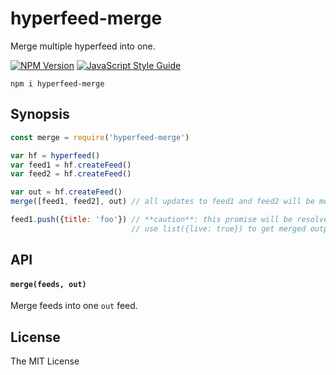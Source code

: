 # hyperfeed-merge

Merge multiple hyperfeed into one.

[![NPM Version](https://img.shields.io/npm/v/hyperfeed-merge.svg)](https://www.npmjs.com/package/hyperfeed-merge) [![JavaScript Style Guide](https://img.shields.io/badge/code%20style-standard-brightgreen.svg)](http://standardjs.com/)

`npm i hyperfeed-merge`


## Synopsis

```js
const merge = require('hyperfeed-merge')

var hf = hyperfeed()
var feed1 = hf.createFeed()
var feed2 = hf.createFeed()

var out = hf.createFeed()
merge([feed1, feed2], out) // all updates to feed1 and feed2 will be merged into this feed

feed1.push({title: 'foo'}) // **caution**: this promise will be resolved **before** item is pushed into `out`
                           // use list({live: true}) to get merged output since we can't sure when it will be merged
```

## API

#### `merge(feeds, out)`

Merge feeds into one `out` feed.

## License

The MIT License
